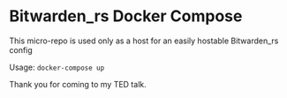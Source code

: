 # Bitwarden_rs Docker Compose

This micro-repo is used only as a host for an easily hostable Bitwarden_rs config

Usage: `docker-compose up`

Thank you for coming to my TED talk.